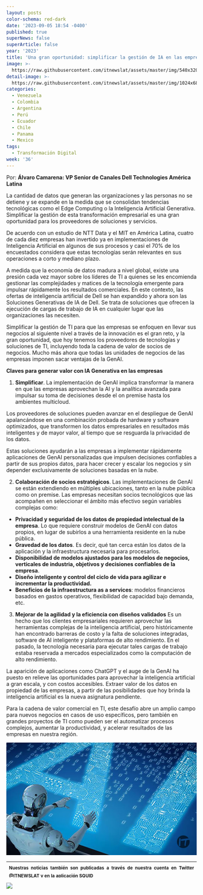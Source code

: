 ```yaml
---
layout: posts
color-schema: red-dark
date: '2023-09-05 18:54 -0400'
published: true
superNews: false
superArticle: false
year: '2023'
title: 'Una gran oportunidad: simplificar la gestión de IA en las empresas'
image: >-
  https://raw.githubusercontent.com/itnewslat/assets/master/img/540x320/Inteligencia-Artifical-Marketing-p.jpg
detail-image: >-
  https://raw.githubusercontent.com/itnewslat/assets/master/img/1024x680/Inteligencia-Artifical-Marketing-g.jpg
categories:
  - Venezuela
  - Colombia
  - Argentina
  - Perú
  - Ecuador
  - Chile
  - Panama
  - Mexico
tags:
  - Transformación Digital
week: '36'
---
```

Por: **Álvaro Camarena: VP Senior de Canales Dell Technologies América Latina**

La cantidad de datos que generan las organizaciones y las personas no se detiene y se expande en la medida que se consolidan tendencias tecnológicas como el Edge Computing o la Inteligencia Artificial Generativa. Simplificar la gestión de esta transformación empresarial es una gran oportunidad para los proveedores de soluciones y servicios.

De acuerdo con un estudio de NTT Data y el MIT en América Latina, cuatro de cada diez empresas han invertido ya en implementaciones de Inteligencia Artificial en algunos de sus procesos y casi el 70% de los encuestados considera que estas tecnologías serán relevantes en sus operaciones a corto y mediano plazo.

A medida que la economía de datos madura a nivel global, existe una presión cada vez mayor sobre los líderes de TI a quienes se les encomienda gestionar las complejidades y matices de la tecnología emergente para impulsar rápidamente los resultados comerciales. En este contexto, las ofertas de inteligencia artificial de Dell se han expandido y ahora son las Soluciones Generativas de IA de Dell. Se trata de soluciones que ofrecen la ejecución de cargas de trabajo de IA en cualquier lugar que las organizaciones las necesiten.

Simplificar la gestión de TI para que las empresas se enfoquen en llevar sus negocios al siguiente nivel a través de la innovación es el gran reto, y la gran oportunidad, que hoy tenemos los proveedores de tecnologías y soluciones de TI, incluyendo toda la cadena de valor de socios de negocios. Mucho más ahora que todas las unidades de negocios de las empresas imponen sacar ventajas de la GenAI.

**Claves para generar valor con IA Generativa en las empresas**

1.	**Simplificar**. La implementación de GenAI implica transformar la manera en que las empresas aprovechan la AI y la analítica avanzada para impulsar su toma de decisiones desde el on premise hasta los ambientes multicloud. 

  Los proveedores de soluciones pueden avanzar en el despliegue de GenAI apalancándose en una combinación probada de hardware y software optimizados, que transformen los datos empresariales en resultados más inteligentes y de mayor valor, al tiempo que se resguarda la privacidad de los datos. 

  Estas soluciones ayudarán a las empresas a implementar rápidamente aplicaciones de GenAI personalizadas que impulsen decisiones confiables a partir de sus propios datos, para hacer crecer y escalar los negocios y sin depender exclusivamente de soluciones basadas en la nube.

2.	**Colaboración de socios estratégicos**. Las implementaciones de GenAI se están extendiendo en múltiples ubicaciones, tanto en la nube pública como on premise. Las empresas necesitan socios tecnológicos que las acompañen en seleccionar el ámbito más efectivo según variables complejas como:

- **Privacidad y seguridad de los datos de propiedad intelectual de la empresa**. Lo que requiere construir modelos de GenAI con datos propios, en lugar de subirlos a una herramienta residente en la nube pública.
- **Gravedad de los datos**. Es decir, qué tan cerca están los datos de la aplicación y la infraestructura necesaria para procesarlos.
- **Disponibilidad de modelos ajustados para los modelos de negocios, verticales de industria, objetivos y decisiones confiables de la empresa**.
- **Diseño inteligente y control del ciclo de vida para agilizar e incrementar la productividad.**
- **Beneficios de la infraestructura as a services**: modelos financieros basados en gastos operativos, flexibilidad de capacidad bajo demanda, etc.

3.	**Mejorar de la agilidad y la eficiencia con diseños validados** 
  Es un hecho que los clientes empresariales requieren aprovechar las herramientas complejas de la inteligencia artificial, pero históricamente han encontrado barreras de costo y la falta de soluciones integradas, software de AI inteligente y plataformas de alto rendimiento. En el pasado, la tecnología necesaria para ejecutar tales cargas de trabajo estaba reservada a mercados especializados como la computación de alto rendimiento.

La aparición de aplicaciones como ChatGPT y el auge de la GenAI ha puesto en relieve las oportunidades para aprovechar la inteligencia artificial a gran escala, y con costos accesibles. Extraer valor de los datos en propiedad de las empresas, a partir de las posibilidades que hoy brinda la inteligencia artificial es la nueva asignatura pendiente. 

Para la cadena de valor comercial en TI, este desafío abre un amplio campo para nuevos negocios en casos de uso específicos, pero también en grandes proyectos de TI como pueden ser el automatizar procesos complejos, aumentar la productividad, y acelerar resultados de las empresas en nuestra región.

![](https://raw.githubusercontent.com/itnewslat/assets/master/img/540x320/Inteligencia-Artifical-Marketing-p.jpg)

<table style="height: 42px;" width="569">
<tbody>
<tr>
<td style="text-align: justify;"><sub><strong>Nuestras noticias también son publicadas a través de nuestra cuenta en Twitter <a href="https://twitter.com/itnewslat?lang=es">@ITNEWSLAT</a> y en la aplicación <a href="https://squidapp.co/en/">SQUID</a></strong></sub></td>
</tr>
</tbody>
</table>

<img src="https://tracker.metricool.com/c3po.jpg?hash=56f88a41e39ab42c063cc51676587a04"/>

